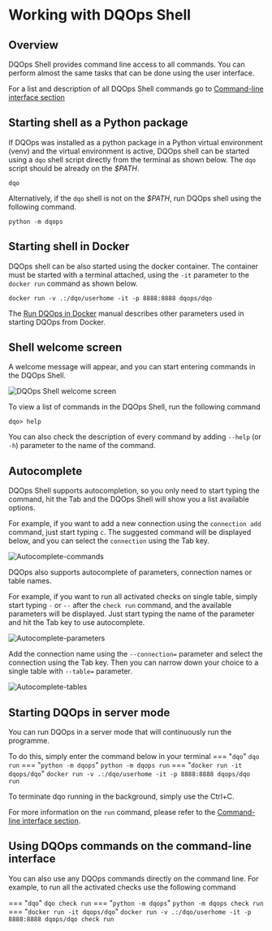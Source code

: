 # Working with DQOps Shell

## Overview

DQOps Shell provides command line access to all commands. You can perform almost the same tasks that can be done
using the user interface. 

For a list and description of all DQOps Shell commands go to [Command-line interface section](../../command-line-interface/index.md)

## Starting shell as a Python package
If DQOps was installed as a python package in a Python virtual environment (venv) and the virtual environment is active,
DQOps shell can be started using a `dqo` shell script directly from the terminal as shown below.
The `dqo` script should be already on the *$PATH*. 

```
dqo
```

Alternatively, if the `dqo` shell is not on the *$PATH*, run DQOps shell using the following command. 

```
python -m dqops
```


## Starting shell in Docker
DQOps shell can be also started using the docker container. The container must be started with a terminal attached,
using the `-it` parameter to the `docker run` command as shown below.

```
docker run -v .:/dqo/userhome -it -p 8888:8888 dqops/dqo
```

The [Run DQOps in Docker](../installation/run-dqo-as-docker-container.md) manual describes other parameters
used in starting DQOps from Docker.


## Shell welcome screen
A welcome message will appear, and you can start entering commands in the DQOps Shell.

![DQOps Shell welcome screen](https://dqops.com/docs/images/working-with-dqo/working-with-dqo-shell/dqops-shell-welcome-screen.png)


To view a list of commands in the DQOps Shell, run the following command

```
dqo> help
```

You can also check the description of every command by adding `--help` (or `-h`) parameter to the name of the command.

## Autocomplete

DQOps Shell supports autocompletion, so you only need to start typing the command, hit the Tab and the DQOps Shell will show you
a list available options.

For example, if you want to add a new connection using the `connection add` command, just start typing `c`.
The suggested command will be displayed below, and you can select the `connection` using the Tab key.

![Autocomplete-commands](https://dqops.com/docs/images/working-with-dqo/working-with-dqo-shell/autocomplete-commands.png)

DQOps also supports autocomplete of parameters, connection names or table names.

For example, if you want to run all activated checks on single table, simply start typing `-` or `--` after the `check run` command,
and the available parameters will be displayed. Just start typing the name of the parameter and hit the Tab key to use autocomplete.

![Autocomplete-parameters](https://dqops.com/docs/images/working-with-dqo/working-with-dqo-shell/autocomplete-parameters.png)

Add the connection name using the `--connection=` parameter and select the connection using the Tab key. Then you can narrow
down your choice to a single table with `--table=` parameter. 

![Autocomplete-tables](https://dqops.com/docs/images/working-with-dqo/working-with-dqo-shell/autocomplete-tables.png)


## Starting DQOps in server mode

You can run DQOps in a server mode that will continuously run the programme.

To do this, simply enter the command below in your terminal
=== "`dqo`"
    ```
    dqo run
    ```
=== "`python -m dqops`"
    ```
    python -m dqops run
    ```
=== "`docker run -it dqops/dqo`"
    ```
    docker run -v .:/dqo/userhome -it -p 8888:8888 dqops/dqo run
    ```

To terminate dqo running in the background, simply use the Ctrl+C.

For more information on the `run` command, please refer to the [Command-line interface section](../../command-line-interface/run.md).


## Using DQOps commands on the command-line interface

You can also use any DQOps commands directly on the command line. For example, 
to run all the activated checks use the following command

=== "`dqo`"
    ```
    dqo check run
    ```
=== "`python -m dqops`"
    ```
    python -m dqops check run
    ```
=== "`docker run -it dqops/dqo`"
    ```
    docker run -v .:/dqo/userhome -it -p 8888:8888 dqops/dqo check run
    ```
